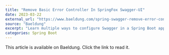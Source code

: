 ```yaml
---
title: "Remove Basic Error Controller In SpringFox Swagger-UI"
date: 2023-03-22
external_url: "https://www.baeldung.com/spring-swagger-remove-error-controller"
source: "Baeldung"
excerpt: "Learn multiple ways to configure Swagger in a Spring Boot application to hide paths exposed by the BasicErrorController."
categories: Spring Boot
---
```


This article is available on Baeldung. Click the link to read it. 